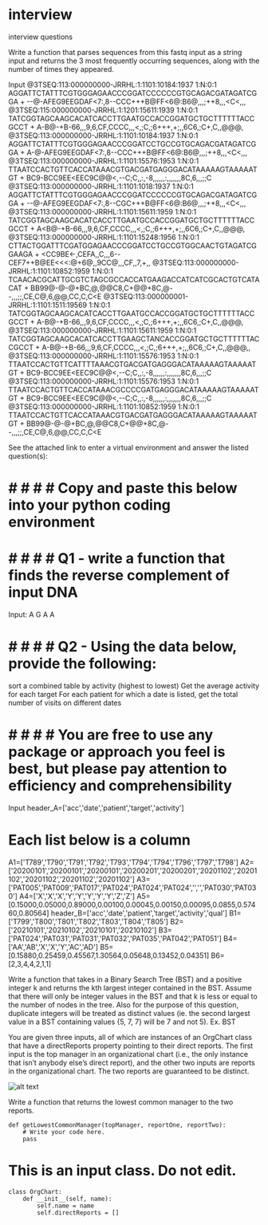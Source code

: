 # interview
interview questions

Write a function that parses sequences from this fastq input as a string input and returns the 3 most frequently occurring sequences, along with the number of times they appeared.

Input
@3TSEQ:113:000000000-JRRHL:1:1101:10184:1937 1:N:0:1
AGGATTCTATTTCGTGGGAGAACCCGGATCCCCCCGTGCAGACGATAGATCGGA
+
--@-AFEG9EEGDAF<7:,8--CCC+++B@FF<6@:B6@,,,;++8,,,<C<,,,
@3TSEQ:115:000000000-JRRHL:1:1201:15611:1939 1:N:0:1
TATCGGTAGCAAGCACATCACCTTGAATGCCACCGGATGCTGCTTTTTTACCGCCT
+
A-B@-+B-66,,,9,6,CF,CCCC,,,<,;C,;6+++,+;,,6C6,;C+,C,,@@@,
@3TSEQ:113:000000000-JRRHL:1:1101:10184:1937 1:N:0:1
AGGATTCTATTTCGTGGGAGAACCCGGATCCTGCCGTGCAGACGATAGATCGGA
+
A-@-AFEG9EEGDAF<7:,8--CCC+++B@FF<6@:B6@,,,;++8,,,<C<,,,
@3TSEQ:113:000000000-JRRHL:1:1101:15576:1953 1:N:0:1
TTAATCCACTGTTCACCATAAACGTGACGATGAGGGACATAAAAAGTAAAAATGT
+
BC9-BCC9EE<EEC9C@@<,--C;C,,:,-8,,,,,,:,,,,,,,8C,6,,,;;C
@3TSEQ:113:000000000-JRRHL:1:1101:1018:1937 1:N:0:1
AGGATTCTATTTCGTGGGAGAACCCGGATCCCCCCGTGCAGACGATAGATCGGA
+
--@-AFEG9EEGDAF<7:,8--CGC+++B@FF<6@:B6@,,,;++8,,,<C<,,,
@3TSEQ:113:000000000-JRRHL:1:1101:15611:1959 1:N:0:1
TATCGGTAGCAAGCACATCACCTTGAATGCCACCGGATGCTGCTTTTTTACCGCCT
+
A<B@-+B-66,,,9,6,CF,CCCC,,,<,;C,;6+++,+;,,6C6,;C+,C,,@@@,
@3TSEQ:113:000000000-JRRHL:1:1101:15248:1956 1:N:0:1
CTTACTGGATTTCGATGGAGAACCCGGATCCTGCCGTGGCAACTGTAGATCGGAAGA
+
<CC9BE<-,CEFA,,C,,,6--CEF7++B@EE<<<:@+6@,,9CC@,,,CF,,7,+,,
@3TSEQ:113:000000000-JRRHL:1:1101:10852:1959 1:N:0:1
TCAACACGCATTGCGTCTAGCGCCACCATGAAGACCATCATCGCACTGTCATACAT
+
BB99@-@-@+BC,@,@@C8,C+@@+8C,@--,,,;;,CE,C@,6,@@,CC,C,C<E
@3TSEQ:113:000000001-JRRHL:1:1101:1511:19569 1:N:0:1
TATCGGTAGCAAGCACATCACCTTGAATGCCACCGGATGCTGCTTTTTTACCGCCT
+
A-B@-+B-66,,,9,6,CF,CCCC,,,<,;C,;6+++,+;,,6C6,;C+,C,,@@@,
@3TSEQ:113:000000000-JRRHL:1:1101:15611:1959 1:N:0:1
TATCGGTAGCAAGCACATCACCTTGAAGCTANCACCGGATGCTGCTTTTTTACCGCCT
+
A-B@-+B-66,,,9,6,CF,CCCC,,,<,;C,;6+++,+;,,6C6,;C+,C,,@@@,,
@3TSEQ:113:000000000-JRRHL:1:1101:15576:1953 1:N:0:1
TTAATCCACTGTTCATTTTAAACGTGACGATGAGGGACATAAAAAGTAAAAATGT
+
BC9-BCC9EE<EEC9C@@<,--C;C,,:,-8,,,,,,:,,,,,,,8C,6,,,;;C
@3TSEQ:113:000000000-JRRHL:1:1101:15576:1953 1:N:0:1
TTAATCCACTGTTCACCATAAACGCCCCGATGAGGGACATAAAAAGTAAAAATGT
+
BC9-BCC9EE<EEC9C@@<,--C;C,,:,-8,,,,,,:,,,,,,,8C,6,,,;;C
@3TSEQ:113:000000000-JRRHL:1:1101:10852:1959 1:N:0:1
TTAATCCACTGTTCACCATAAACGTGACGATGAGGGACATAAAAAGTAAAAATGT
+
BB99@-@-@+BC,@,@@C8,C+@@+8C,@--,,,;;,CE,C@,6,@@,CC,C,C<E



See the attached link to enter a virtual environment and answer the listed question(s): 
# # # # # Copy and paste this below into your python coding environment
# # # # # Q1 - write a function that finds the reverse complement of input DNA

Input: A G A A



# # # # # Q2 - Using the data below, provide the following:
sort a combined table by activity (highest to lowest)
Get the average activity for each target
For each patient for which a date is listed, get the total number of visits on different dates

# # # # # You are free to use any package or approach you feel is best, but please pay attention to efficiency and comprehensibility   

Input
header_A=['acc','date','patient','target','activity']
# Each list below is a column 
A1=['T789','T790','T791','T792','T793','T794','T794','T796','T797','T798']
A2=['20200101','20200101','20200101','20200201','20200201','20201102','20201102','20201102','20201102','20201102']
A3=['PAT005','PAT009','PAT017','PAT024','PAT024','PAT024','','','PAT030','PAT030']
A4=['X','X','X','Y','Y','Y','Y','Y','Z','Z']
A5=[0.15000,0.05000,0.89000,0.00100,0.00045,0.00150,0.00095,0.0855,0.57460,0.80564]
header_B=['acc','date','patient','target','activity','qual']
B1=['T799','T800','T801','T802','T803','T804','T805']
B2=['20210101','20210102','20210101','20210102']
B3=['PAT024','PAT031','PAT031','PAT032','PAT035','PAT042','PAT051']
B4=['AA','AB','X','X','Y','AC','AD']
B5=[0.15880,0.25459,0.45567,1.30564,0.05648,0.13452,0.04351]
B6=[2,3,4,4,2,1,1]




Write a function that takes in a Binary Search Tree (BST) and a positive integer k and returns the kth largest integer contained in the BST. Assume that there will only be integer values in the BST and that k is less or equal to the number of nodes in the tree. Also for the purpose of this question, duplicate integers will be treated as distinct values (ie. the second largest value in a BST containing values {5, 7, 7} will be 7 and not 5).
Ex. BST 

You are given three inputs, all of which are instances of an OrgChart class that have a directReports property pointing to their direct reports. The first input is the top manager in an organizational chart (i.e., the only instance that isn’t anybody else’s direct report), and the other two inputs are reports in the organizational chart. The two reports are guaranteed to be distinct.


![alt text](https://github.com/3TBiosciences/interview/blob/main/binarysearchtree.png?raw=true)

Write a function that returns the lowest common manager to the two reports.
```
def getLowestCommonManager(topManager, reportOne, reportTwo):
    # Write your code here.
    pass
```

# This is an input class. Do not edit.
```
class OrgChart:
    def __init__(self, name):
        self.name = name
        self.directReports = []
```
